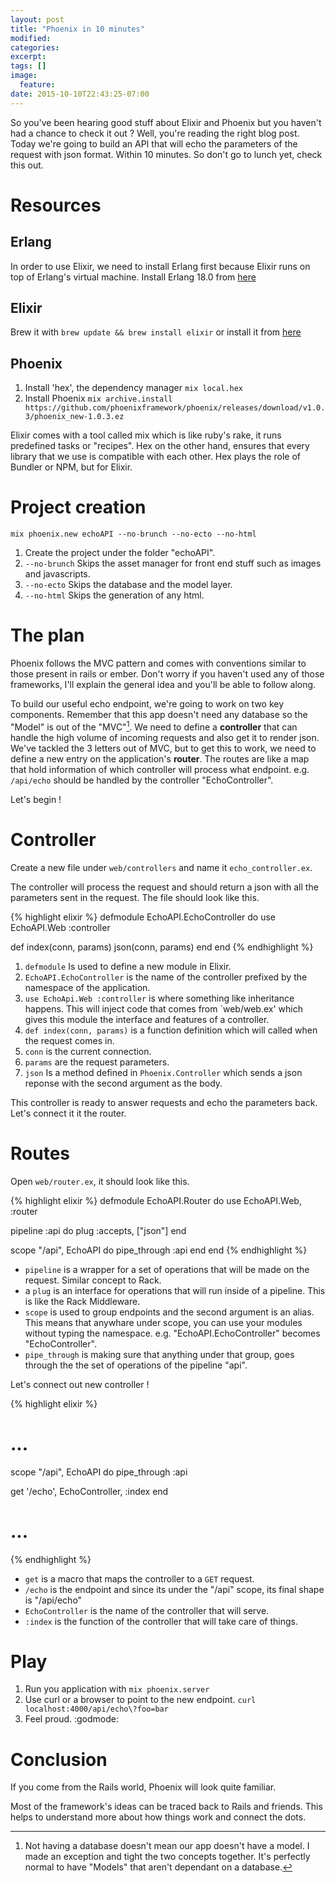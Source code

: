 ```yaml
---
layout: post
title: "Phoenix in 10 minutes"
modified:
categories:
excerpt:
tags: []
image:
  feature:
date: 2015-10-10T22:43:25-07:00
---
```


So you've been hearing good stuff about Elixir and Phoenix but you
haven't had a chance to check it out ? Well, you're reading the right blog
post. Today we're going to build an API that will echo the parameters of the
request with json format. Within 10 minutes. So don't go to lunch yet,
check this out.

# Resources

## Erlang

In order to use Elixir, we need to install Erlang first because Elixir
runs on top of Erlang's virtual machine. Install Erlang 18.0 from
[here](https://www.erlang-solutions.com/downloads/download-erlang-otp)

## Elixir

Brew it with `brew update && brew install elixir` or install it from [here](http://elixir-lang.org/install.html#distributions)

## Phoenix

1. Install 'hex', the dependency manager `mix local.hex`
2. Install Phoenix `mix archive.install
https://github.com/phoenixframework/phoenix/releases/download/v1.0.3/phoenix_new-1.0.3.ez`

Elixir comes with a tool called mix which is like ruby's rake, it runs
predefined tasks or "recipes".  Hex on the other hand, ensures that
every library that we use is compatible with each other. Hex plays the
role of Bundler or NPM, but for Elixir.

# Project creation

`mix phoenix.new echoAPI --no-brunch --no-ecto --no-html`

1. Create the project under the folder "echoAPI".
2. `--no-brunch` Skips the asset manager for front end stuff such as images
and javascripts.
3. `--no-ecto` Skips the database and the model layer.
4. `--no-html` Skips the generation of any html.

# The plan

Phoenix follows the MVC pattern and comes with conventions
similar to those present in rails or ember. Don't worry if you haven't
used any of those frameworks, I'll explain the general idea and you'll
be able to follow along.

To build our useful echo endpoint, we're going to work on two key components.
Remember that this app doesn't need any database so the "Model" is out
of the "MVC"[^1]. We need to define a **controller** that can handle the high
volume of incoming requests and also get it to render json.
We've tackled the 3 letters out of MVC, but to get this to work, we need
to define a new entry on the application's **router**. The routes are
like a map that hold information of which controller will process what
endpoint. e.g. `/api/echo` should be handled by the controller
"EchoController".

Let's begin !

# Controller

Create a new file under `web/controllers` and name it
`echo_controller.ex`.

The controller will process the request and should return a json with
all the parameters sent in the request. The file should look like this.

{% highlight elixir %}
defmodule EchoAPI.EchoController do
  use EchoAPI.Web :controller

  def index(conn, params)
    json(conn, params)
  end
end
{% endhighlight %}

1. `defmodule` Is used to define a new module in Elixir.
2. `EchoAPI.EchoController` is the name of the controller prefixed by
   the namespace of the application.
3. `use EchoApi.Web :controller` is where something like inheritance
   happens. This will inject code that comes from `web/web.ex' which
  gives this module the interface and features of a controller.
4. `def index(conn, params)` is a function definition which will called
   when the request comes in.
5. `conn` is the current connection.
6. `params` are the request parameters.
7. `json` Is a method defined in `Phoenix.Controller` which sends a json
   reponse with the second argument as the body.

This controller is ready to answer requests and echo the parameters
back. Let's connect it it the router.

# Routes

Open `web/router.ex`, it should look like this.

{% highlight elixir %}
defmodule EchoAPI.Router do
  use EchoAPI.Web, :router

  pipeline :api do
    plug :accepts, ["json"]
  end

  scope "/api", EchoAPI do
    pipe_through :api
  end
end
{% endhighlight %}

- `pipeline` is a wrapper for a set of operations that will be made on
  the request. Similar concept to Rack.
- a `plug` is an interface for operations that will run inside of a
  pipeline. This is like the Rack Middleware.
- `scope` is used to group endpoints and the second argument is an
  alias. This means that anywhare under scope, you can use your modules
without typing the namespace. e.g. "EchoAPI.EchoController" becomes
"EchoController".
- `pipe_through` is making sure that anything under that group, goes
  through the the set of operations of the pipeline "api".

Let's connect out new controller !

{% highlight elixir %}
# ...
scope "/api", EchoAPI do
  pipe_through :api

  get '/echo', EchoController, :index
end
# ...
{% endhighlight %}

- `get` is a macro that maps the controller to a `GET` request.
- `/echo` is the endpoint and since its under the "/api" scope, its
  final shape is "/api/echo"
- `EchoController` is the name of the controller that will serve.
- `:index` is the function of the controller that will take care of
  things.

# Play

1. Run you application with `mix phoenix.server`
2. Use curl or a browser to point to the new endpoint. `curl
   localhost:4000/api/echo\?foo=bar`
3. Feel proud. :godmode:

# Conclusion

If you come from the Rails world, Phoenix will look quite familiar.


Most of the framework's ideas can be traced back to Rails and friends.
This helps to understand more about how things work and connect the
dots.

[^1]: Not having a database doesn't mean our app doesn't have a model.  I made an exception and tight the two concepts together. It's perfectly normal to have "Models" that aren't dependant on a database.
